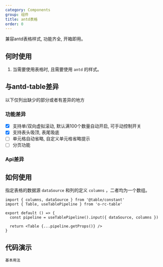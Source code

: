 ```yaml
---
category: Components
group: 组件
title: antd表格
order: 0
---
```


兼容antd表格样式, 功能齐全, 开箱即用。

## 何时使用

1. 当需要使用表格时, 且需要使用 `antd` 的样式。

## 与antd-table差异

以下仅列出缺少的部分或者有差异的地方

### 功能差异

- [x] 支持单/双向虚拟滚动, 默认满100个数量自动开启, 可手动控制开关
- [x] 支持表头吸顶, 表尾吸底
- [ ] 单元格自动省略, 自定义单元格省略提示
- [ ] 分页功能

### Api差异

## 如何使用

指定表格的数据源 `dataSource` 和列的定义 `columns` ，二者均为一个数组。

```tsx
import { columns, dataSource } from '@table/constant'
import { Table, useTablePipeline } from 'o-rc-table'

export default () => {
  const pipeline = useTablePipeline().input({ dataSource, columns })

  return <Table {...pipeline.getProps()} />
}
```

## 代码演示

<!-- prettier-ignore -->
<code src="./demo/basic.tsx">基本用法</code>
